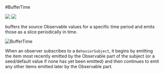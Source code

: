 #BufferTime

[![](../../../assets/godev.svg?raw=true)](https://pkg.go.dev/github.com/reactivego/rx/test/BufferTime#section-documentation)
[![](../../../assets/rx.svg?raw=true)](http://reactivex.io/documentation/operators/buffer.html)

buffers the source Observable values for a specific time period and emits those as a
slice periodically in time.

![BufferTime](../../../assets/BufferTime.svg?raw=true)



When an observer subscribes to a `BehaviorSubject`, it begins by emitting the item most
recently emitted by the Observable part of the subject (or a seed/default
value if none has yet been emitted) and then continues to emit any other
items emitted later by the Observable part.
